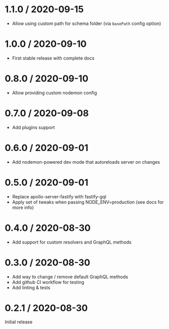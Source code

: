 # 1.1.0 / 2020-09-15

- Allow using custom path for schema folder (via `basePath` config option)

# 1.0.0 / 2020-09-10

- First stable release with complete docs

# 0.8.0 / 2020-09-10

- Allow providing custom nodemon config

# 0.7.0 / 2020-09-08

- Add plugins support

# 0.6.0 / 2020-09-01

- Add nodemon-powered dev mode that autoreloads server on changes

# 0.5.0 / 2020-09-01

- Replace apollo-server-fastify with fastify-gql
- Apply set of tweaks when passing NODE_ENV=production (see docs for more info)

# 0.4.0 / 2020-08-30

- Add support for custom resolvers and GraphQL methods

# 0.3.0 / 2020-08-30

- Add way to change / remove default GraphQL methods
- Add github CI workflow for testing
- Add linting & tests

# 0.2.1 / 2020-08-30

Initial release
